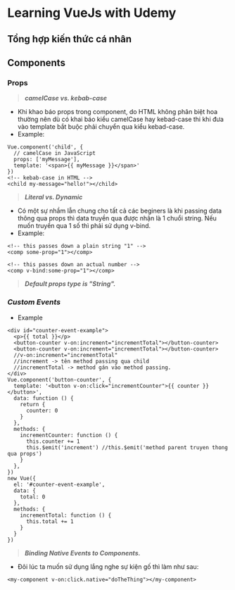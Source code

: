 # Learning VueJs with Udemy

## Tổng hợp kiến thức cá nhân
## Components
### **Props** 
>***camelCase vs. kebab-case***
- Khi khao báo props trong component, do HTML không phân biệt hoa thường nên dù có khai báo kiểu camelCase hay kebad-case thi khi đưa vào template bắt buộc phải chuyển qua kiểu kebad-case.
- Example: 
```
Vue.component('child', {
  // camelCase in JavaScript
  props: ['myMessage'],
  template: '<span>{{ myMessage }}</span>'
})
<!-- kebab-case in HTML -->
<child my-message="hello!"></child>
```
>***Literal vs. Dynamic***
- Có một sự nhầm lẫn chung cho tất cả các beginers là khi passing data thông qua props thì data truyền qua được nhận là 1 chuổi string.
Nếu muốn truyền qua 1 số thì phải sử dụng v-bind.
- Example:
```
<!-- this passes down a plain string "1" -->
<comp some-prop="1"></comp>

<!-- this passes down an actual number -->
<comp v-bind:some-prop="1"></comp>
```
>***Default props type is "String".***

### ***Custom Events***
- Example
```
<div id="counter-event-example">
  <p>{{ total }}</p>
  <button-counter v-on:increment="incrementTotal"></button-counter>
  <button-counter v-on:increment="incrementTotal"></button-counter>
  //v-on:increment="incrementTotal"
  //increment -> tên method passing qua child
  //incrementTotal -> method gán vào method passing. 
</div>
Vue.component('button-counter', {
  template: '<button v-on:click="incrementCounter">{{ counter }}</button>',
  data: function () {
    return {
      counter: 0
    }
  },
  methods: {
    incrementCounter: function () {
      this.counter += 1
      this.$emit('increment') //this.$emit('method parent truyen thong qua props')
    }
  },
})
new Vue({
  el: '#counter-event-example',
  data: {
    total: 0
  },
  methods: {
    incrementTotal: function () {
      this.total += 1
    }
  }
})
```
>***Binding Native Events to Components.***
- Đôi lúc ta muốn sử dụng lắng nghe sự kiện gố thì làm như sau:
```
<my-component v-on:click.native="doTheThing"></my-component>
```

